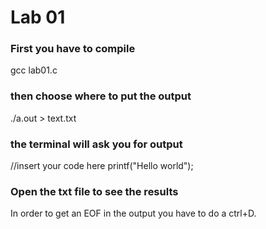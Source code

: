 # Lab 01

### First you have to compile
gcc lab01.c

### then choose where to put the output
./a.out > text.txt

### the terminal will ask you for output
//insert your code here
printf("Hello world");

### Open the txt file to see the results
In order to get an EOF in the output you have to do a ctrl+D. 
